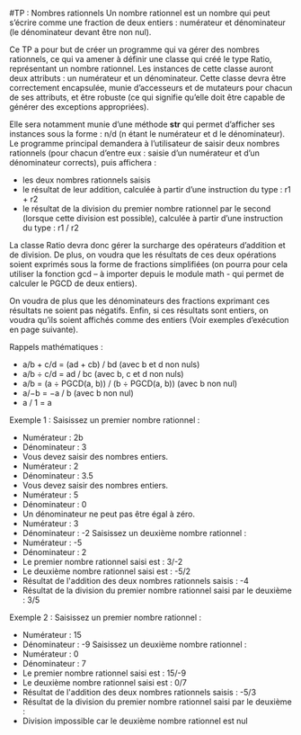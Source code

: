 ﻿#TP : Nombres rationnels
Un nombre rationnel est un nombre qui peut s’écrire comme une fraction de deux entiers : numérateur 
et dénominateur (le dénominateur devant être non nul).

Ce TP a pour but de créer un programme qui va gérer des nombres rationnels, ce qui va amener à 
définir une classe qui créé le type Ratio, représentant un nombre rationnel.
Les instances de cette classe auront deux attributs : un numérateur et un dénominateur.
Cette classe devra être correctement encapsulée, munie d’accesseurs et de mutateurs pour chacun de 
ses attributs, et être robuste (ce qui signifie qu’elle doit être capable de générer des exceptions 
appropriées).

Elle sera notamment munie d’une méthode __str__ qui permet d’afficher ses instances sous la 
forme : n/d (n étant le numérateur et d le dénominateur).
Le programme principal demandera à l’utilisateur de saisir deux nombres rationnels (pour chacun 
d’entre eux : saisie d’un numérateur et d’un dénominateur corrects), puis affichera :
- les deux nombres rationnels saisis
- le résultat de leur addition, calculée à partir d’une instruction du type : r1 + r2
- le résultat de la division du premier nombre rationnel par le second (lorsque cette division est 
possible), calculée à partir d’une instruction du type : r1 / r2

La classe Ratio devra donc gérer la surcharge des opérateurs d’addition et de division.
De plus, on voudra que les résultats de ces deux opérations soient exprimés sous la forme de fractions 
simplifiées (on pourra pour cela utiliser la fonction gcd – à importer depuis le module math - qui 
permet de calculer le PGCD de deux entiers).

On voudra de plus que les dénominateurs des fractions exprimant ces résultats ne soient pas négatifs.
Enfin, si ces résultats sont entiers, on voudra qu’ils soient affichés comme des entiers
(Voir exemples d’exécution en page suivante).

Rappels mathématiques :

 - a/b + c/d = (ad + cb) / bd (avec b et d non nuls)
 - a/b ÷ c/d = ad / bc (avec b, c et d non nuls)
 - a/b = (a ÷ PGCD(a, b)) / (b ÷ PGCD(a, b)) (avec b non nul)
 - a/−b = −a / b (avec b non nul)
 - a / 1 = a

Exemple 1 :
Saisissez un premier nombre rationnel :
 - Numérateur : 2b
 - Dénominateur : 3
 - Vous devez saisir des nombres entiers.
 - Numérateur : 2
 - Dénominateur : 3.5
 - Vous devez saisir des nombres entiers.
 - Numérateur : 5
 - Dénominateur : 0
 - Un dénominateur ne peut pas être égal à zéro.
 - Numérateur : 3
 - Dénominateur : -2
Saisissez un deuxième nombre rationnel :
 - Numérateur : -5
 - Dénominateur : 2
 - Le premier nombre rationnel saisi est : 3/-2
 - Le deuxième nombre rationnel saisi est : -5/2
 - Résultat de l'addition des deux nombres rationnels saisis : -4
 - Résultat de la division du premier nombre rationnel saisi par le deuxième : 3/5

Exemple 2 :
Saisissez un premier nombre rationnel :
 - Numérateur : 15
 - Dénominateur : -9
Saisissez un deuxième nombre rationnel :
 - Numérateur : 0
 - Dénominateur : 7
 - Le premier nombre rationnel saisi est : 15/-9
 - Le deuxième nombre rationnel saisi est : 0/7
 - Résultat de l'addition des deux nombres rationnels saisis : -5/3
 - Résultat de la division du premier nombre rationnel saisi par le deuxième :
 - Division impossible car le deuxième nombre rationnel est nul